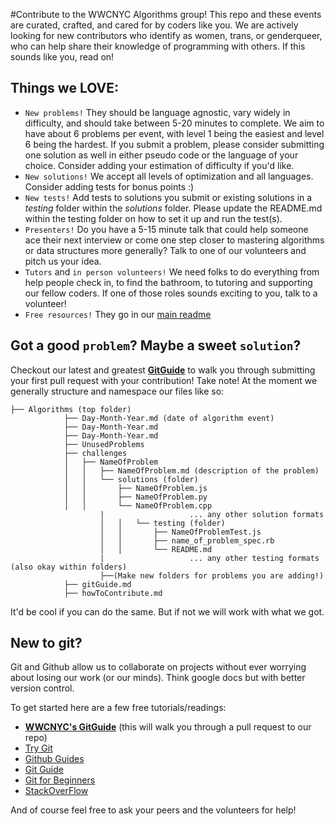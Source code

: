 #Contribute to the WWCNYC Algorithms group!
This repo and these events are curated, crafted, and cared for by coders like you. We are actively looking for new contributors who identify as women, trans, or genderqueer, who can help share their knowledge of programming with others. If this sounds like you, read on!

## Things we LOVE:
* `New problems!` They should be language agnostic, vary widely in difficulty, and should take between 5-20 minutes to complete. We aim to have about 6 problems per event, with level 1 being the easiest and level 6 being the hardest. If you submit a problem, please consider submitting one solution as well in either pseudo code or the language of your choice. Consider adding your estimation of difficulty if you'd like.
* `New solutions!` We accept all levels of optimization and all languages. Consider adding tests for bonus points :)
* `New tests!` Add tests to solutions you submit or existing solutions in a *testing* folder within the *solutions* folder. Please update the README.md within the testing folder on how to set it up and run the test(s).
* `Presenters!` Do you have a 5-15 minute talk that could help someone ace their next interview or come one step closer to mastering algorithms or data structures more generally? Talk to one of our volunteers and pitch us your idea.
* `Tutors` and `in person volunteers!` We need folks to do everything from help people check in, to find the bathroom, to tutoring and supporting our fellow coders. If one of those roles sounds exciting to you, talk to a volunteer!
* `Free resources!` They go in our [main readme](./README.md)

## Got a good `problem`? Maybe a sweet `solution`?
Checkout our latest and greatest **[GitGuide](./gitGuide.md)** to walk you through submitting your first pull request with your contribution!
Take note! At the moment we generally structure and namespace our files like so:
```
├── Algorithms (top folder)	
			├── Day-Month-Year.md (date of algorithm event)
			├── Day-Month-Year.md
			├── Day-Month-Year.md
			├── UnusedProblems
			├── challenges
			│   ├── NameOfProblem
			│   │   ├── NameOfProblem.md (description of the problem)
			│   │   └── solutions (folder)
			│   │       ├── NameOfProblem.js
			│   │       ├── NameOfProblem.py
			│   │       └── NameOfProblem.cpp
					|					... any other solution formats
					│   │   └── testing (folder)
					│   │       ├── NameOfProblemTest.js
					│   │       ├── name_of_problem_spec.rb
					│   │       └── README.md
					|					... any other testing formats (also okay within folders)
					├──(Make new folders for problems you are adding!)
			├── gitGuide.md
			├── howToContribute.md
```
It'd be cool if you can do the same. But if not we will work with what we got.

## New to git?
Git and Github allow us to collaborate on projects without ever worrying about losing our work (or our minds). Think google docs but with better version control.

To get started here are a few free tutorials/readings:
* **[WWCNYC's GitGuide](./gitGuide.md)** (this will walk you through a pull request to our repo)
* [Try Git](https://try.github.io/levels/1/challenges/1)
* [Github Guides](https://guides.github.com/)
* [Git Guide](http://rogerdudler.github.io/git-guide/)
* [Git for Beginners](http://www.sitepoint.com/git-for-beginners/)
* [StackOverFlow](http://stackoverflow.com/questions/315911/git-for-beginners-the-definitive-practical-guide)

And of course feel free to ask your peers and the volunteers for help!

